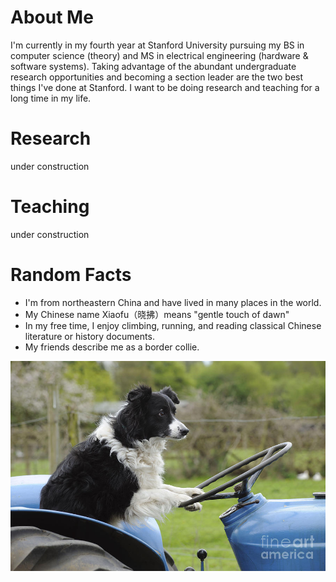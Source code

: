 # About Me
I'm currently in my fourth year at Stanford University pursuing my BS in computer science (theory) and MS in electrical engineering (hardware & software systems). Taking advantage of the abundant undergraduate research opportunities and becoming a section leader are the two best things I've done at Stanford. I want to be doing research and teaching for a long time in my life.

# Research
under construction

# Teaching
under construction

# Random Facts
- I'm from northeastern China and have lived in many places in the world.
- My Chinese name Xiaofu（晓拂）means "gentle touch of dawn"
- In my free time, I enjoy climbing, running, and reading classical Chinese literature or history documents.
- My friends describe me as a border collie.

![image](/assets/img/border-collie.jpg)
